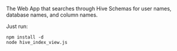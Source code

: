 The Web App that searches through Hive Schemas for user names, database names, and column names.

Just run:
  
    npm install -d
    node hive_index_view.js
